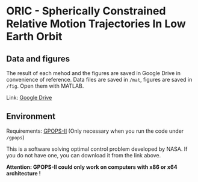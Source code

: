 # ORIC - Spherically Constrained Relative Motion Trajectories In Low Earth Orbit

## Data and figures

The result of each mehod and the figures are saved in Google Drive in convenience of reference. Data files are saved in `/mat`, figures are saved in `/fig`. Open them with MATLAB.

Link: [Google Drive](https://drive.google.com/drive/folders/11dhq9o1FhF6VWmS1nCkoyG2d6U_zQk9r?usp=sharing)

## Environment

Requirements: [GPOPS-II](https://www.gpops2.com/) (Only necessary when you run the code under `/gpops`)

This is a software solving optimal control problem developed by NASA. If you do not have one, you can download it from the link above. 

**Attention: GPOPS-II could only work on computers with x86 or x64 architecture !**

